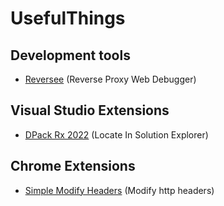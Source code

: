# UsefulThings

## Development tools
- [Reversee](https://www.reversee.ninja/) (Reverse Proxy Web Debugger)

## Visual Studio Extensions
- [DPack Rx 2022](https://github.com/sergey-visual-studio/dpack) (Locate In Solution Explorer)

 ## Chrome Extensions
 - [Simple Modify Headers](https://github.com/didierfred/SimpleModifyHeaders) (Modify http headers)
